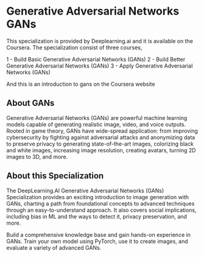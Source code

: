 # Generative Adversarial Networks GANs

This specialization is provided by Deeplearning.ai and it is available on the Coursera.
The specialization consist of three courses,

1 - Build Basic Generative Adversarial Networks (GANs)
2 - Build Better Generative Adversarial Networks (GANs)
3 - Apply Generative Adversarial Networks (GANs)

And this is an introduction to gans on the Coursera website

## About GANs
Generative Adversarial Networks (GANs) are powerful machine learning models capable of generating realistic image, video, and voice outputs. 
Rooted in game theory, GANs have wide-spread application: from improving cybersecurity by fighting against adversarial attacks and anonymizing data to preserve privacy to generating state-of-the-art images, colorizing black and white images, increasing image resolution, creating avatars, turning 2D images to 3D, and more. 

## About this Specialization
The DeepLearning.AI Generative Adversarial Networks (GANs) Specialization provides an exciting introduction to image generation with GANs, charting a path from foundational concepts to advanced techniques through an easy-to-understand approach. It also covers social implications, including bias in ML and the ways to detect it, privacy preservation, and more.

Build a comprehensive knowledge base and gain hands-on experience in GANs. Train your own model using PyTorch, use it to create images, and evaluate a variety of advanced GANs. 
